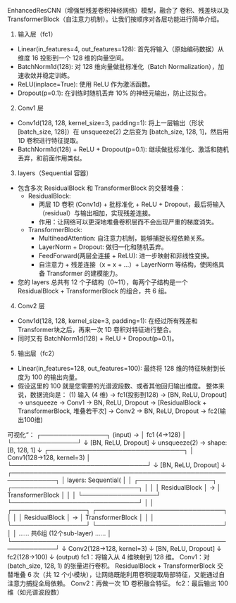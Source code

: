  EnhancedResCNN（增强型残差卷积神经网络）模型，融合了 卷积、残差块以及 TransformerBlock（自注意力机制）。让我们按顺序对各层功能进行简单介绍。
1. 输入层（fc1）
  - Linear(in_features=4, out_features=128): 首先将输入（原始编码数据）从维度 16 投影到一个 128 维的向量空间。
  - BatchNorm1d(128): 对 128 维向量做批标准化（Batch Normalization），加速收敛并稳定训练。
  - ReLU(inplace=True): 使用 ReLU 作为激活函数。
  - Dropout(p=0.1): 在训练时随机丢弃 10% 的神经元输出，防止过拟合。
2. Conv1 层
  - Conv1d(128, 128, kernel_size=3, padding=1): 将上一层输出（形状 [batch_size, 128]）在 unsqueeze(2) 之后变为 [batch_size, 128, 1]，然后用 1D 卷积进行特征提取。
  - BatchNorm1d(128) + ReLU + Dropout(p=0.1): 继续做批标准化、激活和随机丢弃，和前面作用类似。
3. layers（Sequential 容器）
  - 包含多次 ResidualBlock 和 TransformerBlock 的交替堆叠：
    - ResidualBlock:
      - 两层 1D 卷积 (Conv1d) + 批标准化 + ReLU + Dropout，最后将输入（residual）与输出相加，实现残差连接。
      - 作用：让网络可以更深地堆叠卷积层而不会出现严重的梯度消失。
    - TransformerBlock:
      - MultiheadAttention: 自注意力机制，能够捕捉长程依赖关系。
      - LayerNorm + Dropout: 做归一化和随机丢弃。
      - FeedForward(两层全连接 + ReLU): 进一步映射和非线性变换。
      - 自注意力 + 残差连接（x = x + ...）+ LayerNorm 等结构，使网络具备 Transformer 的建模能力。
  - 您的 layers 总共有 12 个子结构（0~11），每两个子结构是一个 ResidualBlock + TransformerBlock 的组合，共 6 组。
4. Conv2 层
  - Conv1d(128, 128, kernel_size=3, padding=1): 在经过所有残差和Transformer块之后，再来一次 1D 卷积对特征进行整合。
  - 同时又有 BatchNorm1d(128) + ReLU + Dropout(p=0.1)。
5. 输出层（fc2）
  - Linear(in_features=128, out_features=100): 最终将 128 维的特征映射到长度为 100 的输出向量。
  - 假设这里的 100 就是您需要的光谱波段数、或者其他回归输出维度。
整体来说，数据流向是：
(1) 输入 (4 维) → fc1(投影到128) → [BN, ReLU, Dropout] → unsqueeze → Conv1 → BN, ReLU, Dropout →
[ResidualBlock + TransformerBlock, 堆叠若干次] → Conv2 → BN, ReLU, Dropout → fc2(输出100维)

可视化“：
            ┌───────────────┐
 (input) →  │   fc1 (4→128)  │
            └───────────────┘
                   ↓
          [BN, ReLU, Dropout]
                   ↓
         unsqueeze(2) → shape: [B, 128, 1]
                   ↓
┌───────────────────────────────┐
│      Conv1(128→128, kernel=3) │
└───────────────────────────────┘
                   ↓
          [BN, ReLU, Dropout]
                   ↓
┌────────────────────────────────────────────────────────────┐
│  layers: Sequential(                                     │
│   ┌─────────────────┐    ┌─────────────────────────────┐ │
│   │ ResidualBlock   │ -> │ TransformerBlock           │ │
│   └─────────────────┘    └─────────────────────────────┘ │
│   ┌─────────────────┐    ┌─────────────────────────────┐ │
│   │ ResidualBlock   │ -> │ TransformerBlock           │ │
│   └─────────────────┘    └─────────────────────────────┘ │
│   ...... 共6组 (12个sub-layer) ......                      │
└────────────────────────────────────────────────────────────┘
                   ↓
       Conv2(128→128, kernel=3)
                   ↓
         [BN, ReLU, Dropout]
                   ↓
           fc2(128→100)
                   ↓
              (output)
fc1：将输入从 4 维映射到 128 维。
Conv1：对 (batch_size, 128, 1) 的张量进行卷积。
ResidualBlock + TransformerBlock 交替堆叠 6 次（共 12 个小模块），让网络既能利用卷积提取局部特征，又能通过自注意力捕捉全局依赖。
Conv2：再做一次 1D 卷积融合特征。
fc2：最后输出 100 维（如光谱波段数）

